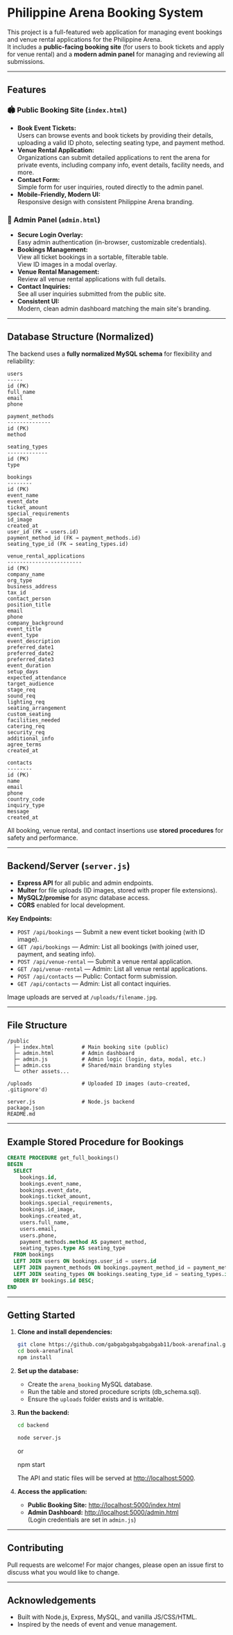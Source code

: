 # Philippine Arena Booking System

This project is a full-featured web application for managing event bookings and venue rental applications for the Philippine Arena.  
It includes a **public-facing booking site** (for users to book tickets and apply for venue rental) and a **modern admin panel** for managing and reviewing all submissions.

---

## Features

### 🏟️ Public Booking Site (`index.html`)
- **Book Event Tickets:**  
  Users can browse events and book tickets by providing their details, uploading a valid ID photo, selecting seating type, and payment method.
- **Venue Rental Application:**  
  Organizations can submit detailed applications to rent the arena for private events, including company info, event details, facility needs, and more.
- **Contact Form:**  
  Simple form for user inquiries, routed directly to the admin panel.
- **Mobile-Friendly, Modern UI:**  
  Responsive design with consistent Philippine Arena branding.

### 🔑 Admin Panel (`admin.html`)
- **Secure Login Overlay:**  
  Easy admin authentication (in-browser, customizable credentials).
- **Bookings Management:**  
  View all ticket bookings in a sortable, filterable table.  
  View ID images in a modal overlay.
- **Venue Rental Management:**  
  Review all venue rental applications with full details.
- **Contact Inquiries:**  
  See all user inquiries submitted from the public site.
- **Consistent UI:**  
  Modern, clean admin dashboard matching the main site's branding.

---

## Database Structure (Normalized)

The backend uses a **fully normalized MySQL schema** for flexibility and reliability:

```
users
-----
id (PK)
full_name
email
phone

payment_methods
--------------
id (PK)
method

seating_types
-------------
id (PK)
type

bookings
--------
id (PK)
event_name
event_date
ticket_amount
special_requirements
id_image
created_at
user_id (FK → users.id)
payment_method_id (FK → payment_methods.id)
seating_type_id (FK → seating_types.id)

venue_rental_applications
------------------------
id (PK)
company_name
org_type
business_address
tax_id
contact_person
position_title
email
phone
company_background
event_title
event_type
event_description
preferred_date1
preferred_date2
preferred_date3
event_duration
setup_days
expected_attendance
target_audience
stage_req
sound_req
lighting_req
seating_arrangement
custom_seating
facilities_needed
catering_req
security_req
additional_info
agree_terms
created_at

contacts
--------
id (PK)
name
email
phone
country_code
inquiry_type
message
created_at
```

All booking, venue rental, and contact insertions use **stored procedures** for safety and performance.

---

## Backend/Server (`server.js`)

- **Express API** for all public and admin endpoints.
- **Multer** for file uploads (ID images, stored with proper file extensions).
- **MySQL2/promise** for async database access.
- **CORS** enabled for local development.

**Key Endpoints:**
- `POST /api/bookings` — Submit a new event ticket booking (with ID image).
- `GET /api/bookings` — Admin: List all bookings (with joined user, payment, and seating info).
- `POST /api/venue-rental` — Submit a venue rental application.
- `GET /api/venue-rental` — Admin: List all venue rental applications.
- `POST /api/contacts` — Public: Contact form submission.
- `GET /api/contacts` — Admin: List all contact inquiries.

Image uploads are served at `/uploads/filename.jpg`.

---

## File Structure

```
/public
  ├─ index.html         # Main booking site (public)
  ├─ admin.html         # Admin dashboard
  ├─ admin.js           # Admin logic (login, data, modal, etc.)
  ├─ admin.css          # Shared/main branding styles
  └─ other assets...

/uploads                # Uploaded ID images (auto-created, .gitignore'd)

server.js               # Node.js backend
package.json
README.md
```

---

## Example Stored Procedure for Bookings

```sql
CREATE PROCEDURE get_full_bookings()
BEGIN
  SELECT 
    bookings.id,
    bookings.event_name,
    bookings.event_date,
    bookings.ticket_amount,
    bookings.special_requirements,
    bookings.id_image,
    bookings.created_at,
    users.full_name,
    users.email,
    users.phone,
    payment_methods.method AS payment_method,
    seating_types.type AS seating_type
  FROM bookings
  LEFT JOIN users ON bookings.user_id = users.id
  LEFT JOIN payment_methods ON bookings.payment_method_id = payment_methods.id
  LEFT JOIN seating_types ON bookings.seating_type_id = seating_types.id
  ORDER BY bookings.id DESC;
END
```

---

## Getting Started

1. **Clone and install dependencies:**
    ```sh
    git clone https://github.com/gabgabgabgabgabgab11/book-arenafinal.git
    cd book-arenafinal
    npm install
    ```

2. **Set up the database:**
    - Create the `arena_booking` MySQL database.
    - Run the table and stored procedure scripts (db_schema.sql).
    - Ensure the `uploads` folder exists and is writable.

3. **Run the backend:**
    ```sh
    cd backend

    node server.js
    ```
    or

    npm start


    The API and static files will be served at [http://localhost:5000](http://localhost:5000).

4. **Access the application:**
    - **Public Booking Site:** [http://localhost:5000/index.html](http://localhost:5000/index.html)
    - **Admin Dashboard:** [http://localhost:5000/admin.html](http://localhost:5000/admin.html)  
      (Login credentials are set in `admin.js`)

---



## Contributing

Pull requests are welcome! For major changes, please open an issue first to discuss what you would like to change.

---

## Acknowledgements

- Built with Node.js, Express, MySQL, and vanilla JS/CSS/HTML.
- Inspired by the needs of event and venue management.
